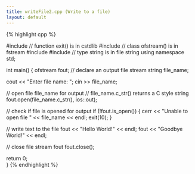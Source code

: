 ```yaml
---
title: writeFile2.cpp (Write to a file)
layout: default
---
```


{% highlight cpp %}

#include <cstdlib>     // function exit() is in cstdlib
#include <fstream>     // class ofstream() is in fstream
#include <iostream>
#include <string>      // type string is in file string
using namespace std;

int main()
{
  ofstream fout;   // declare an output file stream
  string file_name;

  cout << "Enter file name: ";
  cin >> file_name;

  // open file file_name for output
  // file_name.c_str() returns a C style string
  fout.open(file_name.c_str(), ios::out);

  // check if file is opened for output
  if (!fout.is_open())
    {
      cerr << "Unable to open file " << file_name << endl;
      exit(10);
    }

  // write text to the file
  fout << "Hello World!" << endl;
  fout << "Goodbye World!" << endl;

  // close file stream fout
  fout.close();

  return 0;  
}
{% endhighlight %}
